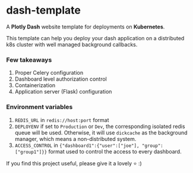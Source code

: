 # dash-template

A **Plotly Dash** website template for deployments on **Kubernetes**.

This template can help you deploy your dash application 
on a distributed k8s cluster with well managed background callbacks.

### Few takeaways
1. Proper Celery configuration
2. Dashboard level authorization control
3. Containerization
4. Application server (Flask) configuration

### Environment variables
1. `REDIS_URL`
in `redis://host:port` format
2. `DEPLOYENV`
if set to `Production` or `Dev`, the corresponding isolated redis queue will be used. 
Otherwise, it will use `dickcache` as the background manager, which means a non-distributed system.
3. `ACCESS_CONTROL`
in `{"dashboard1":{"user":["joe"], "group":["group1"]}}` format used to control the access to every dashboard.

If you find this project useful, please give it a lovely ⭐ :)